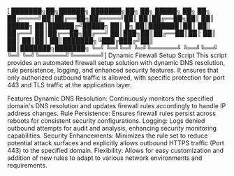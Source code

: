 [
███████╗██╗██████╗ ███████╗██╗    ██╗ █████╗ ██╗     ██╗     
██╔════╝██║██╔══██╗██╔════╝██║    ██║██╔══██╗██║     ██║     
█████╗  ██║██████╔╝█████╗  ██║ █╗ ██║███████║██║     ██║     
██╔══╝  ██║██╔══██╗██╔══╝  ██║███╗██║██╔══██║██║     ██║     
██║     ██║██║  ██║███████╗╚███╔███╔╝██║  ██║███████╗███████╗
╚═╝     ╚═╝╚═╝  ╚═╝╚══════╝ ╚══╝╚══╝ ╚═╝  ╚═╝╚══════╝╚══════╝]
Dynamic Firewall Setup Script
This script provides an automated firewall setup solution with dynamic DNS resolution, rule persistence, logging, and enhanced security features. 
It ensures that only authorized outbound traffic is allowed, with specific protection for port 443 and TLS traffic at the application layer.

Features
Dynamic DNS Resolution: Continuously monitors the specified domain's DNS resolution and updates firewall rules accordingly to handle IP address changes.
Rule Persistence: Ensures firewall rules persist across reboots for consistent security configurations.
Logging: Logs denied outbound attempts for audit and analysis, enhancing security monitoring capabilities.
Security Enhancements: Minimizes the rule set to reduce potential attack surfaces and explicitly allows outbound HTTPS traffic (Port 443) to the specified domain.
Flexibility: Allows for easy customization and addition of new rules to adapt to various network environments and requirements.
